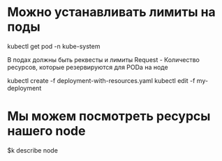 # Можно устанавливать лимиты на поды

<!-- Напирмер минимальное и максимальное ограничение
Если приложение превышает лимиты, то оно перезапускается
Отслеживать рестарты можно командой -->

kubectl get pod -n kube-system

В подах должны быть реквесты и лимиты
Request - Количество ресурсов, которые резервируются для PODa на ноде

<!-- ---
apiVersion: apps/v1
kind: Deployment
metadata:
  name: my-deployment
spec:
  replicas: 2
  selector:
    matchLabels:
      app: my-app
  template:
    metadata:
      labels:
        app: my-app
    spec:
      containers:
      - image: nginx:1.12
        name: nginx
        ports:
        - containerPort: 80
        resources:
          requests:
            cpu: 100m
            memory: 100Mi
          limits:
            cpu: 100m      #миликоры 1/10 ядра или 1=ядро процессора
            memory: 100Mi  # Почти Мб-->

kubectl create -f deployment-with-resources.yaml
kubectl edit -f my-deployment

# Мы можем посмотреть ресурсы нашего node

$k describe node
